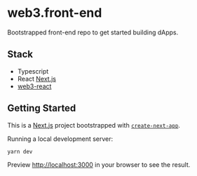 
# web3.front-end

Bootstrapped front-end repo to get started building dApps.

## Stack

- Typescript
- React [Next.js](https://nextjs.org/)
- [web3-react](https://github.com/NoahZinsmeister/web3-react)


## Getting Started

This is a [Next.js](https://nextjs.org/) project bootstrapped with [`create-next-app`](https://github.com/vercel/next.js/tree/canary/packages/create-next-app).

Running a local development server:

```bash
yarn dev
```

Preview [http://localhost:3000](http://localhost:3000) in your browser to see the result.
